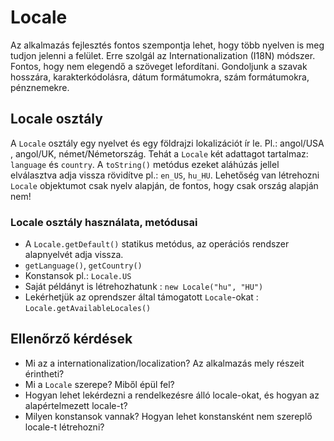 # Locale

Az alkalmazás fejlesztés fontos szempontja lehet, hogy több nyelven is meg tudjon jelenni a felület. Erre szolgál az  Internationalization (I18N) módszer. Fontos, hogy nem elegendő a szöveget lefordítani. Gondoljunk a szavak hosszára, karakterkódolásra, dátum formátumokra, szám formátumokra, pénznemekre. 

## Locale osztály

A `Locale` osztály egy nyelvet és egy földrajzi lokalizációt ír le. Pl.: angol/USA , angol/UK, német/Németország. Tehát a `Locale` két adattagot tartalmaz: `language` és `country`. A `toString()` metódus ezeket aláhúzás jellel elválasztva adja vissza rövidítve pl.: `en_US`, `hu_HU`. Lehetőség van létrehozni `Locale` objektumot csak nyelv alapján, de fontos, hogy csak ország alapján nem!

### Locale osztály használata, metódusai

*	A `Locale.getDefault()` statikus metódus, az operációs rendszer alapnyelvét adja vissza.
*	`getLanguage()`, `getCountry()` 
*	Konstansok pl.: `Locale.US`
*	Saját példányt is létrehozhatunk : `new Locale("hu", "HU")`
*	Lekérhetjük az oprendszer által támogatott `Locale`-okat : `Locale.getAvailableLocales()`

## Ellenőrző kérdések

* Mi az a internationalization/localization? Az alkalmazás mely részeit érintheti?
* Mi a `Locale` szerepe? Miből épül fel?
* Hogyan lehet lekérdezni a rendelkezésre álló locale-okat, és hogyan az alapértelmezett locale-t?
* Milyen konstansok vannak? Hogyan lehet konstansként nem szereplő locale-t létrehozni?
